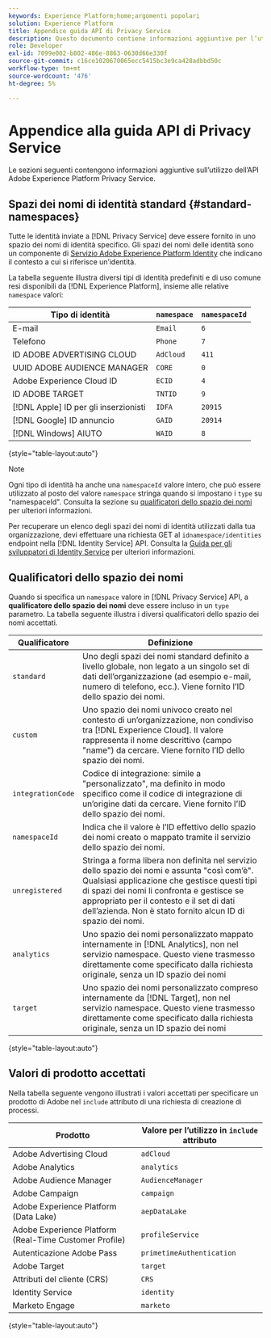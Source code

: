 ```yaml
---
keywords: Experience Platform;home;argomenti popolari
solution: Experience Platform
title: Appendice guida API di Privacy Service
description: Questo documento contiene informazioni aggiuntive per l’utilizzo dell’API Privacy Service.
role: Developer
exl-id: 7099e002-b802-486e-8863-0630d66e330f
source-git-commit: c16ce1020670065ecc5415bc3e9ca428adbbd50c
workflow-type: tm+mt
source-wordcount: '476'
ht-degree: 5%

---
```


# Appendice alla guida API di Privacy Service

Le sezioni seguenti contengono informazioni aggiuntive sull’utilizzo dell’API Adobe Experience Platform Privacy Service.

## Spazi dei nomi di identità standard {#standard-namespaces}

Tutte le identità inviate a [!DNL Privacy Service] deve essere fornito in uno spazio dei nomi di identità specifico. Gli spazi dei nomi delle identità sono un componente di [Servizio Adobe Experience Platform Identity](../../identity-service/home.md) che indicano il contesto a cui si riferisce un’identità.

La tabella seguente illustra diversi tipi di identità predefiniti e di uso comune resi disponibili da [!DNL Experience Platform], insieme alle relative `namespace` valori:

| Tipo di identità | `namespace` | `namespaceId` |
| --- | --- | --- |
| E-mail | `Email` | `6` |
| Telefono | `Phone` | `7` |
| ID ADOBE ADVERTISING CLOUD | `AdCloud` | `411` |
| UUID ADOBE AUDIENCE MANAGER | `CORE` | `0` |
| Adobe Experience Cloud ID | `ECID` | `4` |
| ID ADOBE TARGET | `TNTID` | `9` |
| [!DNL Apple] ID per gli inserzionisti | `IDFA` | `20915` |
| [!DNL Google] ID annuncio | `GAID` | `20914` |
| [!DNL Windows] AIUTO | `WAID` | `8` |

{style="table-layout:auto"}

>[!NOTE]
>
>Ogni tipo di identità ha anche una `namespaceId` valore intero, che può essere utilizzato al posto del valore `namespace` stringa quando si impostano i `type` su &quot;namespaceId&quot;. Consulta la sezione su [qualificatori dello spazio dei nomi](#namespace-qualifiers) per ulteriori informazioni.

Per recuperare un elenco degli spazi dei nomi di identità utilizzati dalla tua organizzazione, devi effettuare una richiesta GET al `idnamespace/identities` endpoint nella [!DNL Identity Service] API. Consulta la [Guida per gli sviluppatori di Identity Service](../../identity-service/api/getting-started.md) per ulteriori informazioni.

## Qualificatori dello spazio dei nomi

Quando si specifica un `namespace` valore in [!DNL Privacy Service] API, a **qualificatore dello spazio dei nomi** deve essere incluso in un `type` parametro. La tabella seguente illustra i diversi qualificatori dello spazio dei nomi accettati.

| Qualificatore | Definizione |
| --------- | ---------- |
| `standard` | Uno degli spazi dei nomi standard definito a livello globale, non legato a un singolo set di dati dell’organizzazione (ad esempio e-mail, numero di telefono, ecc.). Viene fornito l’ID dello spazio dei nomi. |
| `custom` | Uno spazio dei nomi univoco creato nel contesto di un’organizzazione, non condiviso tra [!DNL Experience Cloud]. Il valore rappresenta il nome descrittivo (campo &quot;name&quot;) da cercare. Viene fornito l’ID dello spazio dei nomi. |
| `integrationCode` | Codice di integrazione: simile a &quot;personalizzato&quot;, ma definito in modo specifico come il codice di integrazione di un’origine dati da cercare. Viene fornito l’ID dello spazio dei nomi. |
| `namespaceId` | Indica che il valore è l’ID effettivo dello spazio dei nomi creato o mappato tramite il servizio dello spazio dei nomi. |
| `unregistered` | Stringa a forma libera non definita nel servizio dello spazio dei nomi e assunta &quot;così com’è&quot;. Qualsiasi applicazione che gestisce questi tipi di spazi dei nomi li confronta e gestisce se appropriato per il contesto e il set di dati dell’azienda. Non è stato fornito alcun ID di spazio dei nomi. |
| `analytics` | Uno spazio dei nomi personalizzato mappato internamente in [!DNL Analytics], non nel servizio namespace. Questo viene trasmesso direttamente come specificato dalla richiesta originale, senza un ID spazio dei nomi |
| `target` | Uno spazio dei nomi personalizzato compreso internamente da [!DNL Target], non nel servizio namespace. Questo viene trasmesso direttamente come specificato dalla richiesta originale, senza un ID spazio dei nomi |

{style="table-layout:auto"}

## Valori di prodotto accettati

Nella tabella seguente vengono illustrati i valori accettati per specificare un prodotto di Adobe nel `include` attributo di una richiesta di creazione di processi.

| Prodotto | Valore per l’utilizzo in `include` attributo |
| --- | --- |
| Adobe Advertising Cloud | `adCloud` |
| Adobe Analytics | `analytics` |
| Adobe Audience Manager | `AudienceManager` |
| Adobe Campaign | `campaign` |
| Adobe Experience Platform (Data Lake) | `aepDataLake` |
| Adobe Experience Platform (Real-Time Customer Profile) | `profileService` |
| Autenticazione Adobe Pass | `primetimeAuthentication` |
| Adobe Target | `target` |
| Attributi del cliente (CRS) | `CRS` |
| Identity Service | `identity` |
| Marketo Engage | `marketo` |

{style="table-layout:auto"}
